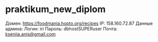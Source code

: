 # praktikum_new_diplom
Домен: https://foodmania.hopto.org/recipes
IP: 158.160.72.87
Данные админа:
Логин: iri
Пароль: dbhostSUPERuser
Почта: kseniia.anis@gmail.com
